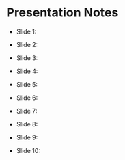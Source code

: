 # Presentation Notes

- Slide 1: 

- Slide 2:

- Slide 3:

- Slide 4:

- Slide 5:

- Slide 6:

- Slide 7:

- Slide 8:

- Slide 9:

- Slide 10:
